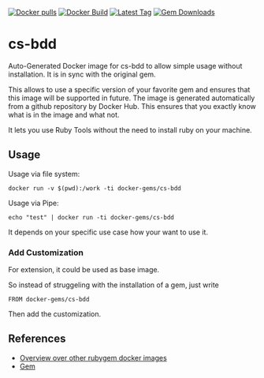 [![Docker pulls](https://img.shields.io/docker/pulls/rubygem/cs-bdd.svg)](https://hub.docker.com/r/rubygem/cs-bdd/)
[![Docker Build](https://img.shields.io/docker/automated/rubygem/cs-bdd.svg)](https://hub.docker.com/r/rubygem/cs-bdd/)
[![Latest Tag](https://img.shields.io/github/tag/docker-rubygem/cs-bdd.svg)](https://hub.docker.com/r/rubygem/cs-bdd/)
[![Gem Downloads](https://img.shields.io/gem/dt/cs-bdd.svg)](https://rubygems.org/gems/cs-bdd/)
# cs-bdd

Auto-Generated Docker image for cs-bdd to allow simple usage without installation.
It is in sync with the original gem.

This allows to use a specific version of your favorite gem and ensures that this image will be supported in future.
The image is generated automatically from a github repository by Docker Hub.
This ensures that you exactly know what is in the image and what not.

It lets you use Ruby Tools without the need to install ruby on your machine.

## Usage

Usage via file system:

`docker run -v $(pwd):/work -ti docker-gems/cs-bdd`

Usage via Pipe:

`echo "test" | docker run -ti docker-gems/cs-bdd`

It depends on your specific use case how your want to use it.

### Add Customization

For extension, it could be used as base image.

So instead of struggeling with the installation of a gem, just write

`FROM docker-gems/cs-bdd`

Then add the customization.

## References

 - [Overview over other rubygem docker images](https://github.com/thinkbot/docker-rubygem)
 - [Gem](https://rubygems.org/gems/cs-bdd/)
